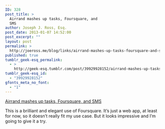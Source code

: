 ```yaml
---
ID: 328
post_title: >
  Airrand mashes up tasks, Foursquare, and
  SMS
author: Joseph J. Ross, Esq.
post_date: 2013-01-07 14:52:00
post_excerpt: ""
layout: post
permalink: >
  http://joeross.me/blog/links/airrand-mashes-up-tasks-foursquare-and-sms/
published: true
tumblr_geek-esq_permalink:
  - >
    http://geek-esq.tumblr.com/post/39929928152/airrand-mashes-up-tasks-foursquare-and-sms
tumblr_geek-esq_id:
  - "39929928152"
gfonts_meta_no_font:
  - "1"
---
```

<a href='http://www.michaelmassie.com/airrand.html'>Airrand mashes up tasks, Foursquare, and SMS</a><div class="link_description"><p>This is a brilliant and elegant use of Foursquare. It&#8217;s just a web app, at least for now, so it doesn&#8217;t really fit my use case. But it looks impressive and  I&#8217;m going to give it a try.</p></div>